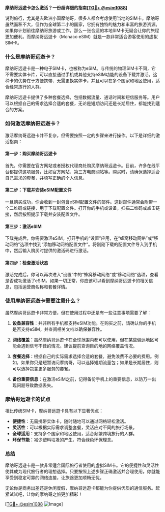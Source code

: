 **摩纳哥远遊卡怎么激活？一份超详细的指南[[TG💪+ @esim1088](https://t.me/s/esim1088)]**

说到旅行，尤其是去欧洲小国摩纳哥，很多人都会考虑使用当地的SIM卡。摩纳哥虽然面积不大，但作为全球第二小的国家，它拥有独特的魅力和丰富的旅游资源。如果你计划前往摩纳哥旅游或工作，那么一张合适的本地SIM卡无疑会让你的旅程更加便利。而摩纳哥远遊卡（Monaco eSIM）就是一款非常适合游客使用的虚拟SIM卡。

### 什么是摩纳哥远遊卡？

摩纳哥远遊卡是一种电子SIM卡，也被称为eSIM。与传统的物理SIM卡不同，它不需要实体卡片，可以直接通过手机或其他支持eSIM功能的设备下载并激活。这种卡的优势在于方便携带、无需更换实体卡，并且可以在多个国家和地区使用，适合经常旅行的人群。

摩纳哥远遊卡提供了多种套餐选择，包括数据流量、通话时间和短信服务等。用户可以根据自己的需求选择合适的套餐，无论是短期访问还是长期居住，都能找到适合的方案。

### 如何激活摩纳哥远遊卡？

激活摩纳哥远遊卡并不复杂，但需要按照一定的步骤来进行操作。以下是详细的激活指南：

#### 第一步：购买摩纳哥远遊卡

首先，你需要在官方网站或者授权代理商处购买摩纳哥远遊卡。目前，许多在线平台都提供这项服务，比如官方网站、第三方电商网站等。购买时，请确保选择适合自己需求的套餐，并填写正确的个人信息。

#### 第二步：下载并安装eSIM配置文件

一旦购买成功，你会收到一封包含eSIM配置文件的邮件。这封邮件通常会附带一个二维码或链接，用于下载配置文件。打开你的手机或设备，扫描二维码或点击链接，然后按照提示下载并安装配置文件。

#### 第三步：激活eSIM

下载完成后，你需要激活eSIM。打开手机的“设置”应用，在“蜂窝移动网络”或“移动网络”选项中找到“添加移动网络配置文件”。将刚刚下载的配置文件导入到手机中，然后输入购买时提供的激活码进行激活。

#### 第四步：检查激活状态

激活完成后，你可以再次进入“设置”中的“蜂窝移动网络”或“移动网络”选项，查看是否成功激活了eSIM。如果一切正常，你应该可以看到摩纳哥远遊卡的相关信息，包括运营商名称和套餐详情。

### 使用摩纳哥远遊卡需要注意什么？

虽然摩纳哥远遊卡非常方便，但在使用过程中还是有一些注意事项需要了解：

1. **设备兼容性**：并非所有手机都支持eSIM功能。在购买之前，请确认你的手机是否支持eSIM，并查阅相关文档以确保兼容性。
   
2. **网络覆盖**：虽然摩纳哥远遊卡在全球范围内都可以使用，但在某些偏远地区可能会遇到信号不佳的情况。建议提前查询目的地的网络覆盖情况。

3. **套餐选择**：根据自己的实际需求选择合适的套餐，避免浪费不必要的费用。例如，如果你只是短暂访问摩纳哥，可以选择短期流量包；如果是长期居住，则可以选择包含更多服务的套餐。

4. **备份重要信息**：在激活eSIM之前，记得备份手机上的重要信息，以防万一出现问题导致数据丢失。

### 摩纳哥远遊卡的优点

相比传统SIM卡，摩纳哥远遊卡具有以下显著优点：

- **便捷性**：无需携带实体卡，随时随地可以通过网络轻松激活。
- **灵活性**：可以根据实际需求调整套餐，灵活应对不同的旅行场景。
- **全球适用**：支持多个国家和地区使用，适合频繁跨境旅行的人群。
- **环保节能**：减少塑料垃圾的产生，符合绿色环保理念。

### 总结

摩纳哥远遊卡是一款非常适合国际旅行者使用的虚拟SIM卡。它的便捷性和灵活性使其成为现代旅行者的理想选择。只要按照上述步骤正确激活并合理使用，你就能享受到稳定可靠的网络连接，让旅途更加顺畅无忧。

无论你是商务出差还是休闲度假，摩纳哥远遊卡都能为你提供优质的通信服务。赶紧试试吧，让你的摩纳哥之旅更加精彩！

[[TG💪+ @esim1088](https://t.me/s/esim1088) ![Image](https://i.postimg.cc/4NQfJmqS/Snipaste-2025-05-13-00-14-12.png)]